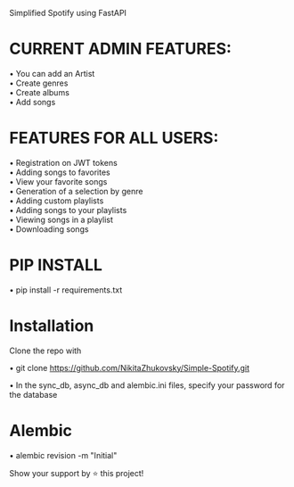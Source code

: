 Simplified Spotify using FastAPI
                                                     

# CURRENT ADMIN FEATURES:

• You can add an Artist   
• Create genres  
• Create albums  
• Add songs   

# FEATURES FOR ALL USERS:
• Registration on JWT tokens  
• Adding songs to favorites  
• View your favorite songs  
• Generation of a selection by genre  
• Adding custom playlists  
• Adding songs to your playlists  
• Viewing songs in a playlist  
• Downloading songs  

# PIP INSTALL   
• pip install -r requirements.txt  
# Installation
Clone the repo with

• git clone https://github.com/NikitaZhukovsky/Simple-Spotify.git

• In the sync_db, async_db and alembic.ini files, specify your password for the database

# Alembic
• alembic revision -m "Initial"


Show your support by ⭐️ this project!
